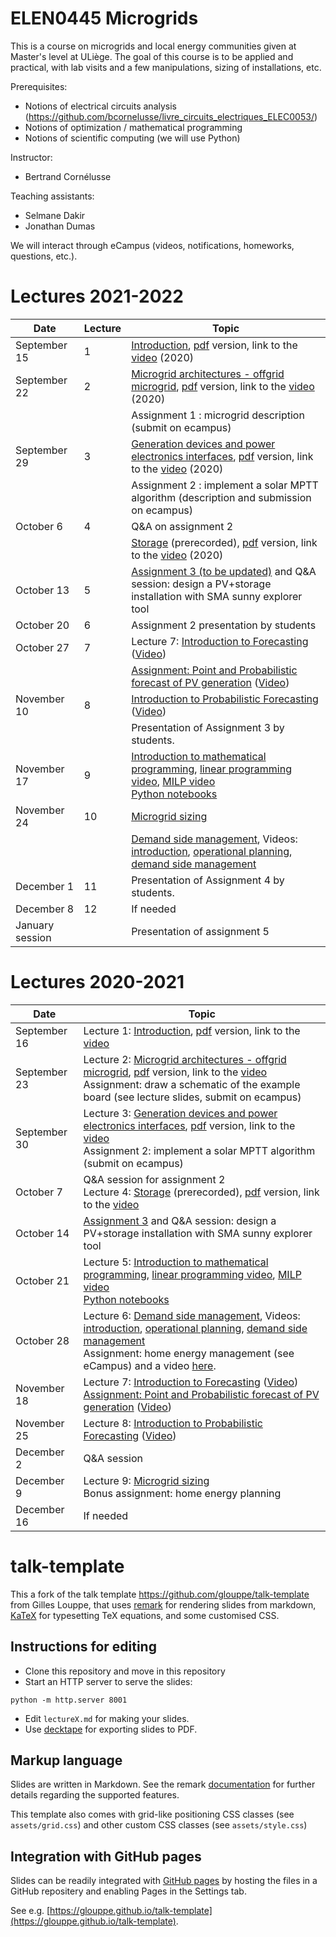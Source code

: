 # ELEN0445 Microgrids

This is a course on microgrids and local energy communities given at Master's level at ULiège.
The goal of this course is to be applied and practical, with lab visits and a few manipulations, sizing of installations, etc.

Prerequisites: 
 - Notions of electrical circuits analysis (https://github.com/bcornelusse/livre_circuits_electriques_ELEC0053/)
 - Notions of optimization / mathematical programming
 - Notions of scientific computing (we will use Python)

Instructor: 
 - Bertrand Cornélusse

Teaching assistants:
 - Selmane Dakir
 - Jonathan Dumas

We will interact through eCampus (videos, notifications, homeworks, questions, etc.). 

# Lectures 2021-2022
| Date | Lecture | Topic |
| --- | --- | --- |
| September 15 | 1 | [Introduction](https://bcornelusse.github.io/ELEN0445-microgrids/?p=introduction.md), [pdf](pdf/introduction.pdf) version, link to the [video](https://vimeo.com/458482575/aff88eb6bf) (2020) |
| September 22 | 2 |  [Microgrid architectures - offgrid microgrid](https://bcornelusse.github.io/ELEN0445-microgrids/?p=architectures.md), [pdf](pdf/architectures.pdf) version, link to the [video](https://vimeo.com/461332158/b11a5a74c7) (2020)|
|              |   |Assignment 1 : microgrid description (submit on ecampus)|
| September 29 | 3 | [Generation devices and power electronics interfaces](https://bcornelusse.github.io/ELEN0445-microgrids/?p=devices_and_interfaces.md), [pdf](pdf/devices_and_interfaces.pdf) version, link to the [video](https://vimeo.com/463509021/fd2d2a877e) (2020)|
|              |   | Assignment 2 : implement a solar MPTT algorithm (description and submission on ecampus)|
| October 6    | 4 | Q&A on assignment 2 |
|              |   | [Storage](https://bcornelusse.github.io/ELEN0445-microgrids/?p=storage.md) (prerecorded), [pdf](pdf/storage.pdf) version, link to the [video](https://vimeo.com/463823298/f6561ddd30) (2020) |
| October 13   | 5  | [Assignment 3 (to be updated)](https://bcornelusse.github.io/ELEN0445-microgrids/?p=PV_design.md) and Q&A session: design a PV+storage installation with SMA sunny explorer tool|
| October 20   | 6  | Assignment 2 presentation by students |
| October 27   | 7  | Lecture 7: [Introduction to Forecasting](pdf/2020-ELEN0445-1-microgrids-forecasting-lesson-1.pdf) ([Video](https://www.youtube.com/channel/UCpgd8WMQXcXkMw1KCsXdPhA)) 
|              |    | [Assignment: Point and Probabilistic forecast of PV generation](pdf/2020-ELEN0445-1-microgrids-forecasting-assignement.pdf) ([Video](https://youtu.be/lppy-atOisM)) |
| November 10  | 8 | [Introduction to Probabilistic Forecasting](pdf/2020-ELEN0445-1-microgrids-forecasting-lesson-2.pdf) ([Video](https://youtu.be/-I_uPhs76Xk)) |
|              |   | Presentation of Assignment 3 by students. |
| November 17  | 9 | [Introduction to mathematical programming](https://bcornelusse.github.io/ELEN0445-microgrids/pdf/intro_math_programming-v1.pdf), [linear programming video](https://vimeo.com/470341870/615ef20e80), [MILP video](https://vimeo.com/470525624/7fdaadad42) <br> [Python notebooks](notebooks/) |
| November 24  | 10 | [Microgrid sizing ](https://bcornelusse.github.io/ELEN0445-microgrids/pdf/ELEN0445-1-microgrids-5-sizing_a_microgrid-v4.pdf) |
|              |    | [Demand side management](https://bcornelusse.github.io/ELEN0445-microgrids/pdf/planning_and_demand_side_management.pdf), Videos: [introduction](https://vimeo.com/472957961/e8b30191ef), [operational planning](https://vimeo.com/472974147/dde178a9a6), [demand side management](https://vimeo.com/473025149/af239bec55)
| December 1   | 11 | Presentation of Assignment 4 by students.  |
| December 8   | 12 | If needed |
| January session  |  | Presentation of assignment 5 |



# Lectures 2020-2021

| Date | Topic |
| --- | --- |
| September 16 | Lecture 1: [Introduction](https://bcornelusse.github.io/ELEN0445-microgrids/?p=introduction.md), [pdf](pdf/introduction.pdf) version, link to the [video](https://vimeo.com/458482575/aff88eb6bf) |
| September 23 | Lecture 2: [Microgrid architectures - offgrid microgrid](https://bcornelusse.github.io/ELEN0445-microgrids/?p=architectures.md), [pdf](pdf/architectures.pdf) version, link to the [video](https://vimeo.com/461332158/b11a5a74c7) <br> Assignment: draw a schematic of the example board (see lecture slides, submit on ecampus)|
| September 30 | Lecture 3: [Generation devices and power electronics interfaces](https://bcornelusse.github.io/ELEN0445-microgrids/?p=devices_and_interfaces.md), [pdf](pdf/devices_and_interfaces.pdf) version, link to the [video](https://vimeo.com/463509021/fd2d2a877e)<br> Assignment 2: implement a solar MPTT algorithm  (submit on ecampus)|
| October 7 | Q&A session for assignment 2 <br> Lecture 4: [Storage](https://bcornelusse.github.io/ELEN0445-microgrids/?p=storage.md) (prerecorded), [pdf](pdf/storage.pdf) version, link to the [video](https://vimeo.com/463823298/f6561ddd30) |
| October 14 | [Assignment 3](https://bcornelusse.github.io/ELEN0445-microgrids/?p=PV_design.md) and Q&A session: design a PV+storage installation with SMA sunny explorer tool |
| October 21 | Lecture 5: [Introduction to mathematical programming](https://bcornelusse.github.io/ELEN0445-microgrids/pdf/intro_math_programming-v1.pdf), [linear programming video](https://vimeo.com/470341870/615ef20e80), [MILP video](https://vimeo.com/470525624/7fdaadad42) <br> [Python notebooks](notebooks/) |
| October 28 | Lecture 6: [Demand side management](https://bcornelusse.github.io/ELEN0445-microgrids/pdf/planning_and_demand_side_management.pdf), Videos: [introduction](https://vimeo.com/472957961/e8b30191ef), [operational planning](https://vimeo.com/472974147/dde178a9a6), [demand side management](https://vimeo.com/473025149/af239bec55) <br> Assignment: home energy management (see eCampus) and a video [here](https://vimeo.com/473410170/f58100565f).| 
| November 18 | Lecture 7: [Introduction to Forecasting](pdf/2020-ELEN0445-1-microgrids-forecasting-lesson-1.pdf) ([Video](https://www.youtube.com/channel/UCpgd8WMQXcXkMw1KCsXdPhA)) <br> [Assignment: Point and Probabilistic forecast of PV generation](pdf/2020-ELEN0445-1-microgrids-forecasting-assignement.pdf) ([Video](https://youtu.be/lppy-atOisM))|
| November 25 | Lecture 8: [Introduction to Probabilistic Forecasting](pdf/2020-ELEN0445-1-microgrids-forecasting-lesson-2.pdf) ([Video](https://youtu.be/-I_uPhs76Xk)) |
| December 2 |  Q&A session |
| December 9 | Lecture 9: [Microgrid sizing ](https://bcornelusse.github.io/ELEN0445-microgrids/pdf/ELEN0445-1-microgrids-5-sizing_a_microgrid-v4.pdf)  <br> Bonus assignment: home energy planning |
| December 16 | If needed |


# talk-template

This a fork of the talk template https://github.com/glouppe/talk-template from Gilles Louppe, that uses [remark](https://github.com/gnab/remark) for rendering slides from markdown, [KaTeX](https://github.com/Khan/KaTeX) for typesetting TeX equations, and some customised CSS.

## Instructions for editing

- Clone this repository and move in this repository
- Start an HTTP server to serve the slides:
```
python -m http.server 8001
```
- Edit `lectureX.md` for making your slides.
- Use [decktape](https://github.com/astefanutti/decktape) for exporting slides to PDF.

## Markup language

Slides are written in Markdown. See the remark [documentation](https://github.com/gnab/remark/wiki/Markdown) for further details regarding the supported features.

This template also comes with grid-like positioning CSS classes (see `assets/grid.css`) and other custom CSS classes (see `assets/style.css`)

## Integration with GitHub pages

Slides can be readily integrated with [GitHub pages](https://pages.github.com/) by hosting the files in a GitHub repositery and enabling Pages in the Settings tab.

See e.g. [https://glouppe.github.io/talk-template](https://glouppe.github.io/talk-template). 
